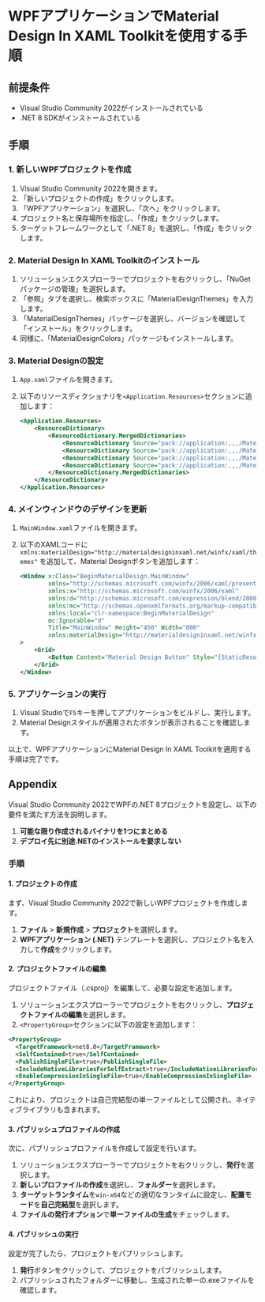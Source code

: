 # WPFアプリケーションでMaterial Design In XAML Toolkitを使用する手順

## 前提条件
- Visual Studio Community 2022がインストールされている
- .NET 8 SDKがインストールされている

## 手順

### 1. 新しいWPFプロジェクトを作成

1. Visual Studio Community 2022を開きます。
2. 「新しいプロジェクトの作成」をクリックします。
3. 「WPFアプリケーション」を選択し、「次へ」をクリックします。
4. プロジェクト名と保存場所を指定し、「作成」をクリックします。
5. ターゲットフレームワークとして「.NET 8」を選択し、「作成」をクリックします。

### 2. Material Design In XAML Toolkitのインストール

1. ソリューションエクスプローラーでプロジェクトを右クリックし、「NuGetパッケージの管理」を選択します。
2. 「参照」タブを選択し、検索ボックスに「MaterialDesignThemes」を入力します。
3. 「MaterialDesignThemes」パッケージを選択し、バージョンを確認して「インストール」をクリックします。
4. 同様に、「MaterialDesignColors」パッケージもインストールします。

### 3. Material Designの設定

1. `App.xaml`ファイルを開きます。
2. 以下のリソースディクショナリを`<Application.Resources>`セクションに追加します：

    ```xml
    <Application.Resources>
        <ResourceDictionary>
            <ResourceDictionary.MergedDictionaries>
                <ResourceDictionary Source="pack://application:,,,/MaterialDesignThemes.Wpf;component/Themes/MaterialDesignTheme.Light.xaml" />
                <ResourceDictionary Source="pack://application:,,,/MaterialDesignThemes.Wpf;component/Themes/MaterialDesign3.Defaults.xaml" />
                <ResourceDictionary Source="pack://application:,,,/MaterialDesignColors;component/Themes/Recommended/Primary/MaterialDesignColor.Blue.xaml" />
                <ResourceDictionary Source="pack://application:,,,/MaterialDesignColors;component/Themes/Recommended/Secondary/MaterialDesignColor.Lime.xaml" />
            </ResourceDictionary.MergedDictionaries>
        </ResourceDictionary>
    </Application.Resources>
    ```

### 4. メインウィンドウのデザインを更新

1. `MainWindow.xaml`ファイルを開きます。
2. 以下のXAMLコードに `xmlns:materialDesign="http://materialdesigninxaml.net/winfx/xaml/themes"` を追加して、Material Designボタンを追加します：

    ```xml
    <Window x:Class="BeginMaterialDesign.MainWindow"
            xmlns="http://schemas.microsoft.com/winfx/2006/xaml/presentation"
            xmlns:x="http://schemas.microsoft.com/winfx/2006/xaml"
            xmlns:d="http://schemas.microsoft.com/expression/blend/2008"
            xmlns:mc="http://schemas.openxmlformats.org/markup-compatibility/2006"
            xmlns:local="clr-namespace:BeginMaterialDesign"
            mc:Ignorable="d"
            Title="MainWindow" Height="450" Width="800"
            xmlns:materialDesign="http://materialdesigninxaml.net/winfx/xaml/themes"
    >
        <Grid>
            <Button Content="Material Design Button" Style="{StaticResource MaterialDesignRaisedButton}" />
        </Grid>
    </Window>
    ```

### 5. アプリケーションの実行

1. Visual Studioで`F5`キーを押してアプリケーションをビルドし、実行します。
2. Material Designスタイルが適用されたボタンが表示されることを確認します。

以上で、WPFアプリケーションにMaterial Design In XAML Toolkitを適用する手順は完了です。

## Appendix

Visual Studio Community 2022でWPFの.NET 8プロジェクトを設定し、以下の要件を満たす方法を説明します。

1. **可能な限り作成されるバイナリを1つにまとめる**
2. **デプロイ先に別途.NETのインストールを要求しない**

### 手順

#### 1. プロジェクトの作成
まず、Visual Studio Community 2022で新しいWPFプロジェクトを作成します。

1. **ファイル** > **新規作成** > **プロジェクト**を選択します。
2. **WPFアプリケーション (.NET)** テンプレートを選択し、プロジェクト名を入力して**作成**をクリックします。

#### 2. プロジェクトファイルの編集
プロジェクトファイル（.csproj）を編集して、必要な設定を追加します。

1. ソリューションエクスプローラーでプロジェクトを右クリックし、**プロジェクトファイルの編集**を選択します。
2. `<PropertyGroup>`セクションに以下の設定を追加します：

```xml
<PropertyGroup>
  <TargetFramework>net8.0</TargetFramework>
  <SelfContained>true</SelfContained>
  <PublishSingleFile>true</PublishSingleFile>
  <IncludeNativeLibrariesForSelfExtract>true</IncludeNativeLibrariesForSelfExtract>
  <EnableCompressionInSingleFile>true</EnableCompressionInSingleFile>
</PropertyGroup>
```

これにより、プロジェクトは自己完結型の単一ファイルとして公開され、ネイティブライブラリも含まれます。

#### 3. パブリッシュプロファイルの作成
次に、パブリッシュプロファイルを作成して設定を行います。

1. ソリューションエクスプローラーでプロジェクトを右クリックし、**発行**を選択します。
2. **新しいプロファイルの作成**を選択し、**フォルダー**を選択します。
3. **ターゲットランタイム**を`win-x64`などの適切なランタイムに設定し、**配置モード**を**自己完結型**を選択します。
4. **ファイルの発行オプション**で**単一ファイルの生成**をチェックします。

#### 4. パブリッシュの実行
設定が完了したら、プロジェクトをパブリッシュします。

1. **発行**ボタンをクリックして、プロジェクトをパブリッシュします。
2. パブリッシュされたフォルダーに移動し、生成された単一の.exeファイルを確認します。



